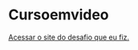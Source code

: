 # Cursoemvideo
 
<a href = "https://frederico8587.github.io/Cursoemvideo/HTML%20e%20CSS/desafio/" target = "_blank">Acessar o site do desafio que eu fiz.</a>